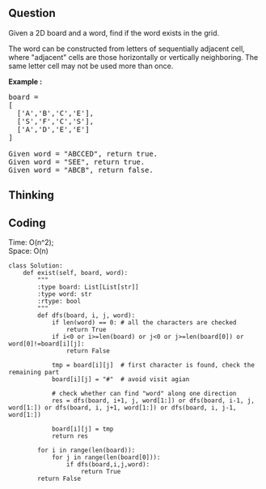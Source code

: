 ## Question
Given a 2D board and a word, find if the word exists in the grid.<br>

The word can be constructed from letters of sequentially adjacent cell, where "adjacent" cells are those horizontally or vertically neighboring. The same letter cell may not be used more than once.


**Example :**   
<pre>
board =
[
  ['A','B','C','E'],
  ['S','F','C','S'],
  ['A','D','E','E']
]

Given word = "ABCCED", return true.
Given word = "SEE", return true.
Given word = "ABCB", return false.
</pre>

## Thinking

## Coding
Time: O(n^2);<br> 
Space: O(n)
```python3
class Solution:
    def exist(self, board, word):
        """
        :type board: List[List[str]]
        :type word: str
        :rtype: bool
        """
        def dfs(board, i, j, word):
            if len(word) == 0: # all the characters are checked
                return True
            if i<0 or i>=len(board) or j<0 or j>=len(board[0]) or word[0]!=board[i][j]:
                return False
            
            tmp = board[i][j]  # first character is found, check the remaining part
            board[i][j] = "#"  # avoid visit agian 
            
            # check whether can find "word" along one direction
            res = dfs(board, i+1, j, word[1:]) or dfs(board, i-1, j, word[1:]) or dfs(board, i, j+1, word[1:]) or dfs(board, i, j-1, word[1:])
            
            board[i][j] = tmp
            return res
        
        for i in range(len(board)):
            for j in range(len(board[0])):
                if dfs(board,i,j,word):
                    return True
        return False
```


